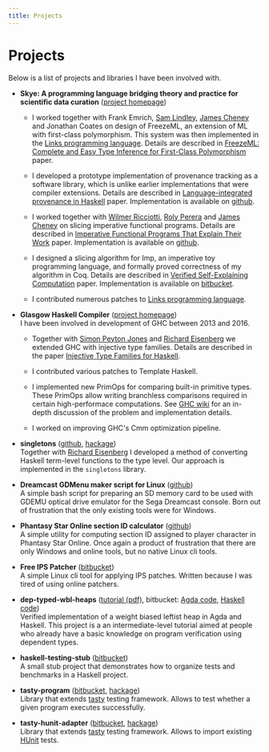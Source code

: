 ```yaml
---
title: Projects
---
```


Projects
========

Below is a list of projects and libraries I have been involved with.

  * **Skye: A programming language bridging theory and practice for scientific
    data curation**
    ([project homepage](http://homepages.inf.ed.ac.uk/jcheney/group/skye.html))
    - I worked together with Frank Emrich,
      [Sam Lindley](https://homepages.inf.ed.ac.uk/slindley/),
      [James Cheney](http://homepages.inf.ed.ac.uk/jcheney/) and Jonathan Coates
      on design of FreezeML, an extension of ML with first-class polymorphism.
      This system was then implemented in the [Links programming
      language](https://links-lang.org/).  Details are described in [FreezeML:
      Complete and Easy Type Inference for First-Class
      Polymorphism](/files/emrich_lindley_stolarek_cheney_coates_freezeml.pdf)
      paper.

    - I developed a prototype implementation of provenance tracking as a
      software library, which is unlike earlier implementations that were
      compiler extensions.  Details are described in [Language-integrated
      provenance in
      Haskell](/files/stolarek_cheney_language_integrated_provenance_in_haskell.pdf)
      paper.  Implementation is available on
      [github](https://github.com/jstolarek/skye-dsh).

    - I worked together with
      [Wilmer Ricciotti](http://www.wilmer-ricciotti.net/),
      [Roly Perera](http://www.dcs.gla.ac.uk/~roly/) and
      [James Cheney](http://homepages.inf.ed.ac.uk/jcheney/) on slicing
      imperative functional programs.  Details are described in
      [Imperative Functional Programs That Explain Their
      Work](/files/ricciotti_stolarek_perera_cheney_icfp2017.pdf) paper.
      Implementation is available on
      [github](https://github.com/jstolarek/slicer).

    - I designed a slicing algorithm for Imp, an imperative toy programming
      language, and formally proved correctness of my algorithm in Coq. Details
      are described in [Verified Self-Explaining
      Computation](/files/stolarek_cheney_verified_self_explaining_computation.pdf)
      paper. Implementation is available on
      [bitbucket](https://bitbucket.org/jstolarek/gc_imp_slicing).

    - I contributed numerous patches to [Links programming
      language](https://links-lang.org/).

  * **Glasgow Haskell Compiler**
    ([project homepage](https://gitlab.haskell.org/ghc/ghc))\
    I have been involved in development of GHC between 2013 and 2016.

    - Together with [Simon Peyton
      Jones](https://simon.peytonjones.org/) and [Richard
      Eisenberg](https://richarde.dev/) we extended GHC with injective type
      families.  Details are described in the paper [Injective Type Families for
      Haskell](/files/stolarek_peyton-jones_eisenberg_injectivity.pdf).

    - I contributed various patches to Template Haskell.

    - I implemented new PrimOps for comparing built-in primitive types.  These
      PrimOps allow writing branchless comparisons required in certain
      high-performace computations.  See [GHC
      wiki](https://gitlab.haskell.org/ghc/ghc/-/wikis/prim-bool) for an
      in-depth discussion of the problem and implementation details.

    - I worked on improving GHC's Cmm optimization pipeline.

  * **singletons** ([github](http://www.github.com/goldfirere/singletons),
    [hackage](http://hackage.haskell.org/package/singletons))\
    Together with [Richard Eisenberg](https://richarde.dev/) I developed a
    method of converting Haskell term-level functions to the type level.  Our
    approach is implemented in the `singletons` library.

  * **Dreamcast GDMenu maker script for Linux**
    ([github](https://github.com/jstolarek/dc-card-maker-script))\
    A simple bash script for preparing an SD memory card to be used with GDEMU
    optical drive emulator for the Sega Dreamcast console.  Born out of
    frustration that the only existing tools were for Windows.

  * **Phantasy Star Online section ID calculator**
    ([github](https://github.com/jstolarek/pso-calc))\
    A simple utility for computing section ID assigned to player character in
    Phantasy Star Online.  Once again a product of frustration that there are
    only Windows and online tools, but no native Linux cli tools.

  * **Free IPS Patcher**
    ([bitbucket](https://bitbucket.org/jstolarek/free-ips-patcher))\
    A simple Linux cli tool for applying IPS patches.  Written because I was
    tired of using online patchers.

  * **dep-typed-wbl-heaps** ([tutorial (pdf)](/files/dep-typed-wbl-heaps.pdf),
    bitbucket: [Agda code](https://bitbucket.org/jstolarek/dep-typed-wbl-heaps),
    [Haskell code](https://bitbucket.org/jstolarek/dep-typed-wbl-heaps-hs))\
    Verified implementation of a weight biased leftist heap in Agda and Haskell.
    This project is a an intermediate-level tutorial aimed at people who already
    have a basic knowledge on program verification using dependent types.

  * **haskell-testing-stub**
    ([bitbucket](https://bitbucket.org/jstolarek/haskell-testing-stub))\
    A small stub project that demonstrates how to organize tests and benchmarks
    in a Haskell project.

  * **tasty-program**
    ([bitbucket](https://bitbucket.org/jstolarek/tasty-program),
    [hackage](http://hackage.haskell.org/package/tasty-program))\
    Library that extends [tasty](http://hackage.haskell.org/package/tasty)
    testing framework.  Allows to test whether a given program executes
    successfully.

  * **tasty-hunit-adapter**
    ([bitbucket](https://bitbucket.org/jstolarek/tasty-hunit-adapter/),
    [hackage](http://hackage.haskell.org/package/tasty-hunit-adapter))\
    Library that extends [tasty](http://hackage.haskell.org/package/tasty)
    testing framework.  Allows to import existing
    [HUnit](http://hackage.haskell.org/package/HUnit) tests.
